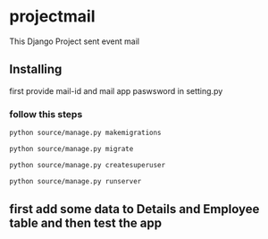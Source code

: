 # projectmail
This Django Project sent event mail
## Installing
first provide mail-id and mail app paswsword in setting.py
### follow this steps

```bash
python source/manage.py makemigrations
```
```bash
python source/manage.py migrate
```
```bash
python source/manage.py createsuperuser
```

```bash
python source/manage.py runserver
```
## first add some data to Details and Employee table and then test the app
